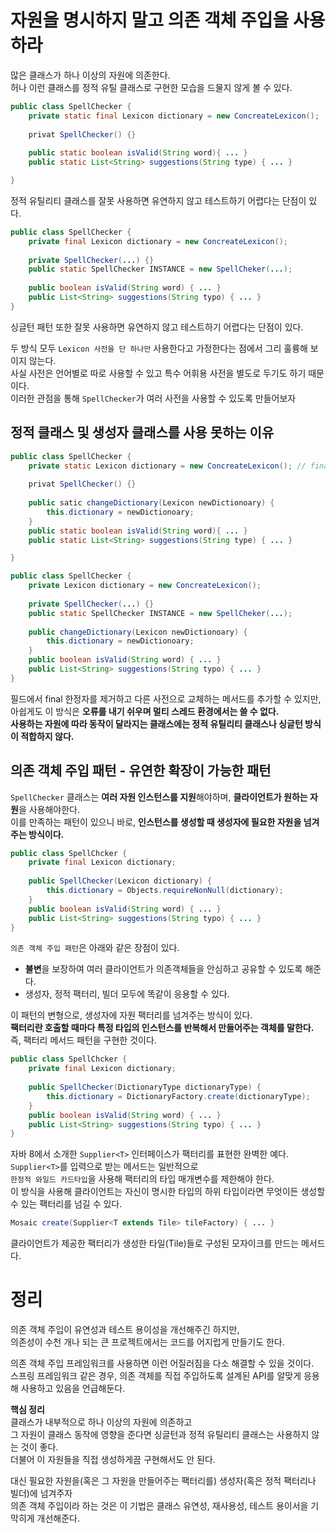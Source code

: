 # 자원을 명시하지 말고 의존 객체 주입을 사용하라
많은 클래스가 하나 이상의 자원에 의존한다.     
허나 이런 클래스를 정적 유틸 클래스로 구현한 모습을 드물지 않게 볼 수 있다.      

```java
public class SpellChecker {
    private static final Lexicon dictionary = new ConcreateLexicon();
    
    privat SpellChecker() {}
    
    public static boolean isValid(String word){ ... }
    public static List<String> suggestions(String type) { ... }   

}
```
정적 유틸리티 클래스를 잘못 사용하면 유연하지 않고 테스트하기 어렵다는 단점이 있다.    

```java
public class SpellChecker {
    private final Lexicon dictionary = new ConcreateLexicon();
    
    private SpellChecker(...) {}
    public static SpellChecker INSTANCE = new SpellCheker(...);
    
    public boolean isValid(String word) { ... }
    public List<String> suggestions(String typo) { ... }
}
```
싱글턴 패턴 또한 잘못 사용하면 유연하지 않고 테스트하기 어렵다는 단점이 있다.      
  
두 방식 모두 `Lexicon 사전을 단 하나만` 사용한다고 가정한다는 점에서 그리 훌륭해 보이지 않는다.     
사실 사전은 언어별로 따로 사용할 수 있고 특수 어휘용 사전을 별도로 두기도 하기 때문이다.         
이러한 관점을 통해 `SpellChecker`가 여러 사전을 사용할 수 있도록 만들어보자   

## 정적 클래스 및 생성자 클래스를 사용 못하는 이유     
  
```java
public class SpellChecker {
    private static Lexicon dictionary = new ConcreateLexicon(); // final 삭제 
    
    privat SpellChecker() {}
    
    public satic changeDictionary(Lexicon newDictionoary) {
        this.dictionary = newDictionoary;
    }
    public static boolean isValid(String word){ ... }
    public static List<String> suggestions(String type) { ... }   

}
```
```java
public class SpellChecker {
    private Lexicon dictionary = new ConcreateLexicon();
    
    private SpellChecker(...) {}
    public static SpellChecker INSTANCE = new SpellCheker(...);
    
    public changeDictionary(Lexicon newDictionoary) {
        this.dictionary = newDictionoary;
    }
    public boolean isValid(String word) { ... }
    public List<String> suggestions(String typo) { ... }
}
```
필드에서 final 한정자를 제거하고 다른 사전으로 교체하는 메서드를 추가할 수 있지만,     
아쉽게도 이 방식은 **오류를 내기 쉬우며 멀티 스레드 환경에서는 쓸 수 없다.**            
**사용하는 자원에 따라 동작이 달라지는 클래스에는 정적 유틸리티 클래스나 싱글턴 방식이 적합하지 않다.**     
      
## 의존 객체 주입 패턴 - 유연한 확장이 가능한 패턴   
`SpellChecker` 클래스는 **여러 자원 인스턴스를 지원**해야하며, **클라이언트가 원하는 자원**을 사용해야한다.        
이를 만족하는 패턴이 있으니 바로, **인스턴스를 생성할 때 생성자에 필요한 자원을 넘겨주는 방식이다.**       

```java
public class SpellChcker {
    private final Lexicon dictionary;
    
    public SpellChecker(Lexicon dictionary) {
        this.dictionary = Objects.requireNonNull(dictionary);
    }
    public boolean isValid(String word) { ... }
    public List<String> suggestions(String typo) { ... }
}
```

`의존 객체 주입 패턴`은 아래와 같은 장점이 있다.   
* **불변**을 보장하여 여러 클라이언트가 의존객체들을 안심하고 공유할 수 있도록 해준다.   
* 생성자, 정적 팩터리, 빌더 모두에 똑같이 응용할 수 있다.   
   
이 패턴의 변형으로, 생성자에 자원 팩터리를 넘겨주는 방식이 있다.     
**팩터리란 호출할 때마다 특정 타입의 인스턴스를 반복해서 만들어주는 객체를 말한다.**     
즉, 팩터리 메서드 패턴을 구현한 것이다.   

```java
public class SpellChcker {
    private final Lexicon dictionary;
    
    public SpellChecker(DictionaryType dictionaryType) {
        this.dictionary = DictionaryFactory.create(dictionaryType);
    }
    public boolean isValid(String word) { ... }
    public List<String> suggestions(String typo) { ... }
}
```

자바 8에서 소개한 `Supplier<T>` 인터페이스가 팩터리를 표현한 완벽한 예다.          
`Supplier<T>`를 입력으로 받는 메서드는 일반적으로     
`한정적 와일드 카드타입`을 사용해 팩터리의 타입 매개변수를 제한해야 한다.      
이 방식을 사용해 클라이언트는 자신이 명시한 타입의 하위 타입이라면 무엇이든 생성할 수 있는 팩터리를 넘길 수 있다.   

```java
Mosaic create(Supplier<T extends Tile> tileFactory) { ... }
```
클라이언트가 제공한 팩터리가 생성한 타일(Tile)들로 구성된 모자이크를 만드는 메서드다.    
  
# 정리    
의존 객체 주입이 유연성과 테스트 용이성을 개선해주긴 하지만,       
의존성이 수천 개나 되는 큰 프로젝트에서는 코드를 어지럽게 만들기도 한다.       
    
의존 객체 주입 프레임워크를 사용하면 이런 어질러짐을 다소 해결할 수 있을 것이다.      
스프링 프레임워크 같은 경우, 의존 객체를 직접 주입하도록 설계된 API를 알맞게 응용해 사용하고 있음을 언급해둔다.     
   
**핵심 정리**    
클래스가 내부적으로 하나 이상의 자원에 의존하고      
그 자원이 클래스 동작에 영향을 준다면 싱글턴과 정적 유틸리티 클래스는 사용하지 않는 것이 좋다.      
더불어 이 자원들을 직접 생성하게끔 구현해서도 안 된다.      
    
대신 필요한 자원을(혹은 그 자원을 만들어주는 팩터리를) 생성자(혹은 정적 팩터리나 빌더)에 넘겨주자      
의존 객체 주입이라 하는 것은 이 기법은 클래스 유연성, 재사용성, 테스트 용이서을 기막히게 개선해준다.     




   






 
